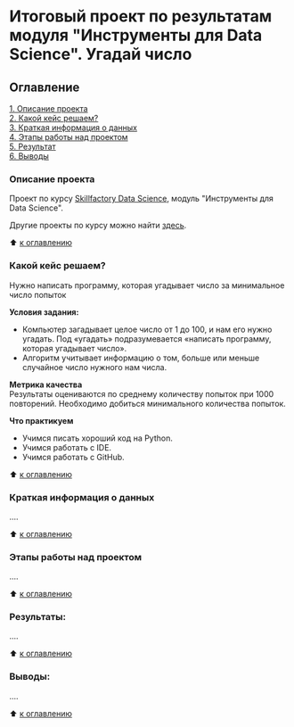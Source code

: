 # Итоговый проект по результатам модуля "Инструменты для Data Science". Угадай число

## Оглавление  
[1. Описание проекта](#Описание-проекта)  
[2. Какой кейс решаем?](#Какой-кейс-решаем)  
[3. Краткая информация о данных](#Краткая-информация-о-данных)  
[4. Этапы работы над проектом](#Этапы-работы-над-проектом)  
[5. Результат](#Результат)  
[6. Выводы](#Выводы)  


### Описание проекта

Проект по курсу [Skillfactory Data Science](https://skillfactory.ru/data-scientist-pro), модуль "Инструменты для Data Science".

Другие проекты по курсу можно найти [здесь](/../../../../DS-PRO-PIT/ds_pro_work).

:arrow_up: [к оглавлению](#Оглавление)


### Какой кейс решаем?

Нужно написать программу, которая угадывает число за минимальное число попыток

**Условия задания:**  
- Компьютер загадывает целое число от 1 до 100, и нам его нужно угадать. Под «угадать» подразумевается «написать программу, которая угадывает число».
- Алгоритм учитывает информацию о том, больше или меньше случайное число нужного нам числа.

**Метрика качества**  
Результаты оцениваются по среднему количеству попыток при 1000 повторений. Необходимо добиться минимального количества попыток. 

**Что практикуем**  
- Учимся писать хороший код на Python.
- Учимся работать с IDE.
- Учимся работать с GitHub.

:arrow_up: [к оглавлению](#Оглавление)


### Краткая информация о данных
....

:arrow_up: [к оглавлению](#Оглавление)


### Этапы работы над проектом  
....

:arrow_up: [к оглавлению](#Оглавление)


### Результаты:  
....

:arrow_up: [к оглавлению](#Оглавление)


### Выводы:  
....

:arrow_up: [к оглавлению](#Оглавление)
